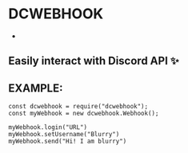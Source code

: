 # DCWEBHOOK

-

## Easily interact with Discord API ✨

## EXAMPLE:

```
const dcwebhook = require("dcwebhook");
const myWebhook = new dcwebhook.Webhook();

myWebhook.login("URL")
myWebhook.setUsername("Blurry")
myWebhook.send("Hi! I am blurry")
```
